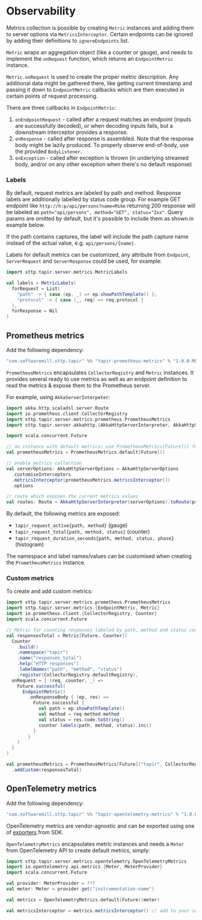 # Observability

Metrics collection is possible by creating `Metric` instances and adding them to server options via `MetricsInterceptor`. 
Certain endpoints can be ignored by adding their definitions to `ignoreEndpoints` list.

`Metric` wraps an aggregation object (like a counter or gauge), and needs to implement the `onRequest` function, which
returns an `EndpointMetric` instance.

`Metric.onRequest` is used to create the proper metric description. Any additional data might be gathered there, like
getting current timestamp and passing it down to `EndpointMetric` callbacks which are then executed in certain points of
request processing.

There are three callbacks in `EndpointMetric`:

1. `onEndpointRequest` - called after a request matches an endpoint (inputs are successfully decoded), or when decoding
   inputs fails, but a downstream interceptor provides a response.
2. `onResponse` - called after response is assembled. Note that the response body might be lazily produced. To properly
   observe end-of-body, use the provided `BodyListener`.
3. `onException` - called after exception is thrown (in underlying streamed body, and/or on any other exception when
   there's no default response)

### Labels

By default, request metrics are labeled by path and method. Response labels are additionally labelled by status code
group. For example GET endpoint like `http://h:p/api/persons?name=Mike` returning 200 response will be labeled
as `path="api/persons", method="GET", status="2xx"`. Query params are omitted by default, but it's possible to include
them as shown in example below.

If the path contains captures, the label will include the path capture name instead of the actual value, e.g.
`api/persons/{name}`.

Labels for default metrics can be customized, any attribute from `Endpoint`, `ServerRequest` and `ServerResponse`
could be used, for example:

```scala
import sttp.tapir.server.metrics.MetricLabels

val labels = MetricLabels(
  forRequest = List(
    "path" -> { case (ep, _) => ep.showPathTemplate() },
    "protocol" -> { case (_, req) => req.protocol }
  ),
  forResponse = Nil
)
```

## Prometheus metrics

Add the following dependency:

```scala
"com.softwaremill.sttp.tapir" %% "tapir-prometheus-metrics" % "1.0.0-M8"
```

`PrometheusMetrics` encapsulates `CollectorReqistry` and `Metric` instances. It provides several ready to use metrics as
well as an endpoint definition to read the metrics & expose them to the Prometheus server.

For example, using `AkkaServerInterpeter`:

```scala
import akka.http.scaladsl.server.Route
import io.prometheus.client.CollectorRegistry
import sttp.tapir.server.metrics.prometheus.PrometheusMetrics
import sttp.tapir.server.akkahttp.{AkkaHttpServerInterpreter, AkkaHttpServerOptions}

import scala.concurrent.Future

// an instance with default metrics; use PrometheusMetrics[Future]() for an empty one
val prometheusMetrics = PrometheusMetrics.default[Future]()

// enable metrics collection
val serverOptions: AkkaHttpServerOptions = AkkaHttpServerOptions
  .customiseInterceptors
  .metricsInterceptor(prometheusMetrics.metricsInterceptor())
  .options

// route which exposes the current metrics values
val routes: Route = AkkaHttpServerInterpreter(serverOptions).toRoute(prometheusMetrics.metricsEndpoint)
```

By default, the following metrics are exposed:

* `tapir_request_active{path, method}` (gauge)
* `tapir_request_total{path, method, status}` (counter)
* `tapir_request_duration_seconds{path, method, status, phase}` (histogram)

The namespace and label names/values can be customised when creating the `PrometheusMetrics` instance.

### Custom metrics

To create and add custom metrics:

```scala
import sttp.tapir.server.metrics.prometheus.PrometheusMetrics
import sttp.tapir.server.metrics.{EndpointMetric, Metric}
import io.prometheus.client.{CollectorRegistry, Counter}
import scala.concurrent.Future

// Metric for counting responses labeled by path, method and status code
val responsesTotal = Metric[Future, Counter](
  Counter
    .build()
    .namespace("tapir")
    .name("responses_total")
    .help("HTTP responses")
    .labelNames("path", "method", "status")
    .register(CollectorRegistry.defaultRegistry),
  onRequest = { (req, counter, _) =>
    Future.successful(
      EndpointMetric()
        .onResponseBody { (ep, res) =>
          Future.successful {
            val path = ep.showPathTemplate()
            val method = req.method.method
            val status = res.code.toString()
            counter.labels(path, method, status).inc()
          }
        }
    )
  }
)

val prometheusMetrics = PrometheusMetrics[Future]("tapir", CollectorRegistry.defaultRegistry)
  .addCustom(responsesTotal)
```

## OpenTelemetry metrics

Add the following dependency:

```scala
"com.softwaremill.sttp.tapir" %% "tapir-opentelemetry-metrics" % "1.0.0-M8"
```

OpenTelemetry metrics are vendor-agnostic and can be exported using one
of [exporters](https://github.com/open-telemetry/opentelemetry-java/tree/main/exporters) from SDK.

`OpenTelemetryMetrics` encapsulates metric instances and needs a `Meter` from OpenTelemetry API to create
default metrics, simply:

```scala
import sttp.tapir.server.metrics.opentelemetry.OpenTelemetryMetrics
import io.opentelemetry.api.metrics.{Meter, MeterProvider}
import scala.concurrent.Future

val provider: MeterProvider = ???
val meter: Meter = provider.get("instrumentation-name")

val metrics = OpenTelemetryMetrics.default[Future](meter)

val metricsInterceptor = metrics.metricsInterceptor() // add to your server options
```